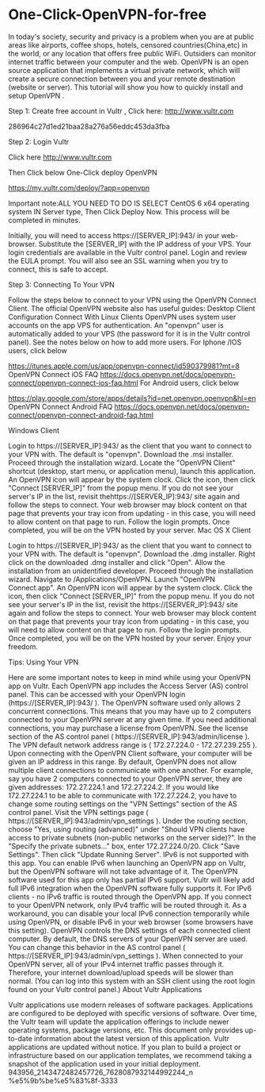 # One-Click-OpenVPN-for-free
 
In today's society, security and privacy is a problem when you are at public areas like airports, coffee shops, hotels, censored countries(China,etc) in the world, or any location that offers free public WiFi. Outsiders can monitor internet traffic between your computer and the web. OpenVPN is an open source application that implements a virtual private network, which will create a secure connection between you and your remote destination (website or server). This tutorial will show you how to quickly install and setup OpenVPN .


Step 1:  Create free account in Vultr , Click here: http://www.vultr.com



286964c27d1ed21baa28a276a56eddc453da3fba

Step 2: Login Vultr  

Click here   http://www.vultr.com


Then Click below One-Click deploy OpenVPN 

https://my.vultr.com/deploy/?app=openvpn

Important note:ALL YOU NEED TO DO IS SELECT CentOS 6 x64 operating system IN Server type, Then Click Deploy Now. This process will be completed in minutes.

Initially, you will need to access https://[SERVER_IP]:943/ in your web-browser. Substitute the [SERVER_IP] with the IP address of your VPS. Your login credentials are available in the Vultr control panel. Login and review the EULA prompt. You will also see an SSL warning when you try to connect, this is safe to accept.

Step 3: Connecting To Your VPN

Follow the steps below to connect to your VPN using the OpenVPN Connect Client. The official OpenVPN website also has useful guides:
Desktop Client Configuration
Connect With Linux Clients
OpenVPN uses system user accounts on the app VPS for authentication. An "openvpn" user is automatically added to your VPS (the password for it is in the Vultr control panel). See the notes below on how to add more users.
For Iphone /IOS users, click below

https://itunes.apple.com/us/app/openvpn-connect/id590379981?mt=8
OpenVPN Connect iOS FAQ
https://docs.openvpn.net/docs/openvpn-connect/openvpn-connect-ios-faq.html
For Android users, click below

https://play.google.com/store/apps/details?id=net.openvpn.openvpn&hl=en
OpenVPN Connect Android FAQ
https://docs.openvpn.net/docs/openvpn-connect/openvpn-connect-android-faq.html
 

Windows Client

Login to https://[SERVER_IP]:943/ as the client that you want to connect to your VPN with. The default is "openvpn".
Download the .msi installer.
Proceed through the installation wizard.
Locate the "OpenVPN Client" shortcut (desktop, start menu, or application menu), launch this application.
An OpenVPN icon will appear by the system clock.
Click the icon, then click "Connect [SERVER_IP]" from the popup menu. If you do not see your server's IP in the list, revisit thehttps://[SERVER_IP]:943/ site again and follow the steps to connect. Your web browser may block content on that page that prevents your tray icon from updating - in this case, you will need to allow content on that page to run.
Follow the login prompts. Once completed, you will be on the VPN hosted by your server.
Mac OS X Client

Login to https://[SERVER_IP]:943/ as the client that you want to connect to your VPN with. The default is "openvpn".
Download the .dmg installer.
Right click on the downloaded .dmg installer and click "Open". Allow the installation from an unidentified developer.
Proceed through the installation wizard.
Navigate to /Applications/OpenVPN.
Launch "OpenVPN Connect.app".
An OpenVPN icon will appear by the system clock.
Click the icon, then click "Connect [SERVER_IP]" from the popup menu. If you do not see your server's IP in the list, revisit the https://[SERVER_IP]:943/ site again and follow the steps to connect. Your web browser may block content on that page that prevents your tray icon from updating - in this case, you will need to allow content on that page to run.
Follow the login prompts. Once completed, you will be on the VPN hosted by your server.
 Enjoy your freedom.

Tips: Using Your VPN

Here are some important notes to keep in mind while using your OpenVPN app on Vultr.
Each OpenVPN app includes the Access Server (AS) control panel. This can be accessed with your OpenVPN login (https://[SERVER_IP]:943/ ).
The OpenVPN software used only allows 2 concurrent connections. This means that you may have up to 2 computers connected to your OpenVPN server at any given time. If you need additional connections, you may purchase a license from OpenVPN. See the license section of the AS control panel ( https://[SERVER_IP]:943/admin/license ).
The VPN default network address range is ( 172.27.224.0 - 172.27.239.255 ). Upon connecting with the OpenVPN Client software, your computer will be given an IP address in this range.
By default, OpenVPN does not allow multiple client connections to communicate with one another. For example, say you have 2 computers connected to your OpenVPN server, they are given addresses: 172.27.224.1 and 172.27.224.2. If you would like 172.27.224.1 to be able to communicate with 172.27.224.2, you have to change some routing settings on the "VPN Settings" section of the AS control panel.
Visit the VPN settings page ( https://[SERVER_IP]:943/admin/vpn_settings ).
Under the routing section, choose "Yes, using routing (advanced)" under "Should VPN clients have access to private subnets (non-public networks on the server side)?".
In the "Specify the private subnets..." box, enter 172.27.224.0/20.
Click "Save Settings". Then click "Update Running Server".
IPv6 is not supported with this app. You can enable IPv6 when launching an OpenVPN app on Vultr, but the OpenVPN software will not take advantage of it. The OpenVPN software used for this app only has partial IPv6 support. Vultr will likely add full IPv6 integration when the OpenVPN software fully supports it.
For IPv6 clients - no IPv6 traffic is routed through the OpenVPN app. If you connect to your OpenVPN network, only IPv4 traffic will be routed through it. As a workaround, you can disable your local IPv6 connection temporarily while using OpenVPN, or disable IPv6 in your web browser (some browsers have this setting).
OpenVPN controls the DNS settings of each connected client computer. By default, the DNS servers of your OpenVPN server are used. You can change this behavior in the AS control panel ( https://[SERVER_IP]:943/admin/vpn_settings ).
When connected to your OpenVPN server, all of your IPv4 internet traffic passes through it. Therefore, your internet download/upload speeds will be slower than normal.
(You can log into this system with an SSH client using the root login found on your Vultr control panel.)
About Vultr Applications

Vultr applications use modern releases of software packages. Applications are configured to be deployed with specific versions of software. Over time, the Vultr team will update the application offerings to include newer operating systems, package versions, etc. This document only provides up-to-date information about the latest version of this application. Vultr applications are updated without notice. If you plan to build a project or infrastructure based on our application templates, we recommend taking a snapshot of the application used in your initial deployment.
943956_2143472482457726_7628087932144992244_n
%e5%9b%be%e5%83%8f-3333
